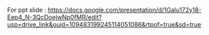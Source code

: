 For ppt slide : https://docs.google.com/presentation/d/1Galu172y18-Eep4_N-3QcDoejwNp0fMR/edit?usp=drive_link&ouid=109483199245114051086&rtpof=true&sd=true
